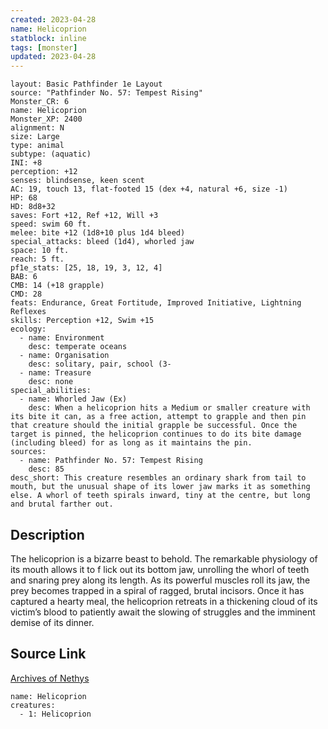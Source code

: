 ```yaml
---
created: 2023-04-28
name: Helicoprion
statblock: inline
tags: [monster]
updated: 2023-04-28
---
```

```statblock
layout: Basic Pathfinder 1e Layout
source: "Pathfinder No. 57: Tempest Rising"
Monster_CR: 6
name: Helicoprion
Monster_XP: 2400
alignment: N
size: Large
type: animal
subtype: (aquatic)
INI: +8
perception: +12
senses: blindsense, keen scent
AC: 19, touch 13, flat-footed 15 (dex +4, natural +6, size -1)
HP: 68
HD: 8d8+32
saves: Fort +12, Ref +12, Will +3
speed: swim 60 ft.
melee: bite +12 (1d8+10 plus 1d4 bleed)
special_attacks: bleed (1d4), whorled jaw
space: 10 ft.
reach: 5 ft.
pf1e_stats: [25, 18, 19, 3, 12, 4]
BAB: 6
CMB: 14 (+18 grapple)
CMD: 28
feats: Endurance, Great Fortitude, Improved Initiative, Lightning Reflexes
skills: Perception +12, Swim +15
ecology:
  - name: Environment
    desc: temperate oceans
  - name: Organisation
    desc: solitary, pair, school (3-
  - name: Treasure
    desc: none
special_abilities:
  - name: Whorled Jaw (Ex)
    desc: When a helicoprion hits a Medium or smaller creature with its bite it can, as a free action, attempt to grapple and then pin that creature should the initial grapple be successful. Once the target is pinned, the helicoprion continues to do its bite damage (including bleed) for as long as it maintains the pin.
sources:
  - name: Pathfinder No. 57: Tempest Rising
    desc: 85
desc_short: This creature resembles an ordinary shark from tail to mouth, but the unusual shape of its lower jaw marks it as something else. A whorl of teeth spirals inward, tiny at the centre, but long and brutal farther out.
```
## Description
The helicoprion is a bizarre beast to behold. The remarkable physiology of its mouth allows it to f lick out its bottom jaw, unrolling the whorl of teeth and snaring prey along its length. As its powerful muscles roll its jaw, the prey becomes trapped in a spiral of ragged, brutal incisors. Once it has captured a hearty meal, the helicoprion retreats in a thickening cloud of its victim’s blood to patiently await the slowing of struggles and the imminent demise of its dinner.
## Source Link
[Archives of Nethys](https://aonprd.com/MonsterDisplay.aspx?ItemName=Helicoprion)
```encounter-table
name: Helicoprion
creatures:
  - 1: Helicoprion
```
